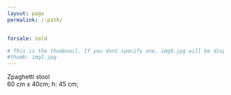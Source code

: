 ```yaml
---
layout: page
permalink: /:path/


forsale: sold

# This is the thumbnail. If you dont specify one, img0.jpg will be displayed
#thumb: img1.jpg
---
```

<div>
Zpaghetti stool
</div>
<div class="dim"> 60 cm x 40cm; h: 45 cm;</div>
